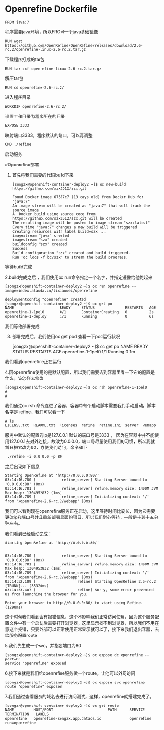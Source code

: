 # Openrefine Dockerfile


    FROM java:7           

程序需要java环境，所以FROM一个java基础镜像  

    RUN wget https://github.com/OpenRefine/OpenRefine/releases/download/2.6-rc.2/openrefine-linux-2.6-rc.2.tar.gz

下载程序打成的tar包  

    RUN tar zxf openrefine-linux-2.6-rc.2.tar.gz

解压tar包  

    RUN cd openrefine-2.6-rc.2/

进入程序目录  

    WORKDIR openrefine-2.6-rc.2/

设置工作目录为程序所在的目录        

    EXPOSE 3333 

映射端口3333，程序默认的端口，可以再调整  

    CMD ./refine

启动服务




#Openrefine部署

1.  首先将我们需要的代码build下来 
  


        [songzx@openshift-container-deploy2 ~]$ oc new-build https://github.com/szx0512/szx.git  
        
        Found Docker image 67557c7 (13 days old) from Docker Hub for "java:7"
        An image stream will be created as "java:7" that will track the source image
        A  Docker build using source code from https://github.com/szx0512/szx.git will be created
        The resulting image will be pushed to image stream "szx:latest"
        Every time "java:7" changes a new build will be triggered  
        Creating resources with label build=szx ...
        imagestream "java" created
        imagestream "szx" created
        buildconfig "szx" created
        Success
        Build configuration "szx" created and build triggered.
        Run 'oc logs -f bc/szx' to stream the build progress.
        

  
  等待build完成
  
2.build完成之后 ，我们使用oc run命令指定一个名字，并指定镜像给他跑起来  



    [songzx@openshift-container-deploy2 ~]$ oc run openrefine --image=index.alauda.cn/lixiaowei/openrefine

    deploymentconfig "openrefine" created
    [songzx@openshift-container-deploy2 ~]$ oc get po
    NAME                     READY     STATUS              RESTARTS   AGE
    openrefine-1-1pel0       0/1       ContainerCreating   0          2s
    openrefine-1-deploy      1/1       Running             0          6s

我们等他部署完成


3. 部署完成后，我们使用oc get pod 查看一下pod运行状况  


    [songzx@openshift-container-deploy2 ~]$ oc get po
    NAME                     READY     STATUS      RESTARTS   AGE
    openrefine-1-1pel0       1/1       Running     0          1m
  
我们看到openrefine正在运行

4.因openrefine使用的是默认配置，所以我们需要去到容器里看一下它的配置是什么，该怎样去修改


    [songzx@openshift-container-deploy2 ~]$ oc rsh openrefine-1-1pel0
    # 
    # 

我们通过oc rsh 命令连进了容器，容器中有个启动脚本需要我们手动启动，脚本名字是 refine，我们可以看一下


    # ls
    LICENSE.txt  README.txt  licenses  refine  refine.ini  server  webapp
  
服务中默认的配置的ip是127.0.0.1  默认的端口号是3333   ，  因为在容器中并不能使用127.0.0.1去对外连接，故改为0.0.0.0，端口号尽量使用我们的习惯，所以我就暂且把它改为80，方便我们访问，命令如下

     ./refine -i 0.0.0.0 -p 80
 
 之后出现如下信息

    Starting OpenRefine at 'http://0.0.0.0:80/'
    03:14:16.780 [            refine_server] Starting Server bound to '0.0.0.0:80' (0ms)
    03:14:16.781 [            refine_server] refine.memory size: 1400M JVM Max heap: 1304952832 (1ms)
    03:14:16.789 [            refine_server] Initializing context: '/' from '/openrefine-2.6-rc.2/webapp' (8ms)

我们可以看到现在openrefine服务正在启动，这里等待时间比较长，因为它需要更改ip和端口号并且重新部署里面的项目，所以我们耐心等待，一般是十到十五分钟左右。


我们看到已经启动完成：

    Starting OpenRefine at 'http://0.0.0.0:80/'


    03:14:16.780 [            refine_server] Starting Server bound to '0.0.0.0:80' (0ms)
    03:14:16.781 [            refine_server] refine.memory size: 1400M JVM Max heap: 1304952832 (1ms)
    03:14:16.789 [            refine_server] Initializing context: '/' from '/openrefine-2.6-rc.2/webapp' (8ms)
    03:14:52.109 [                   refine] Starting OpenRefine 2.6-rc.2 [TRUNK]... (35320ms)
    03:14:53.407 [                   refine] Sorry, some error prevented us from launching the browser for you.

    Point your browser to http://0.0.0.0:80/ to start using Refine. (1298ms)

这个时候我们看到会有报错信息，这个不影响我们正常访问使用，因为这个服务配置文件中有一个启动后需要打开浏览器，这里显示找不到浏览器，所以我们不用在意这个报错，只要外部可以正常使用正常显示就可以了，接下来我们退出容器，去给服务配置route


5.我们先生成一个svc，并指定端口为80

    [songzx@openshift-container-deploy2 ~]$ oc expose dc openrefine --port=80
    service "openrefine" exposed


6.接下来就是我们给openrefine服务做一个route，让他可以外网访问

    [songzx@openshift-container-deploy2 ~]$ oc expose svc openrefine 
    route "openrefine" exposed

7.我们通过查看服务的域名去进行访问测试，这样，openrefine就搭建完成了。

    [songzx@openshift-container-deploy2 ~]$ oc get route
    NAME         HOST/PORT                         PATH      SERVICE      TERMINATION   LABELS
    openrefine   openrefine-songzx.app.dataos.io             openrefine                 run=openrefine

